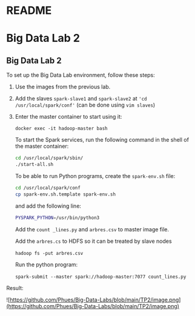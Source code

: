 # README

# Big Data Lab 2

## Big Data Lab 2

To set up the Big Data Lab environment, follow these steps:

1. Use the images from the previous lab.
2. Add the slaves `spark-slave1` and
`spark-slave2` at `'cd /usr/local/spark/conf'`
(can be done using `vim slaves`)
3. Enter the master container to start using it:
    
    ```
    docker exec -it hadoop-master bash
    
    ```
    
    To start the Spark services, run the following command in the shell
    of the master container:
    
    ```bash
    cd /usr/local/spark/sbin/
    ./start-all.sh
    ```
    
    To be able to run Python programs, create the `spark-env.sh` file:
    
    ```bash
    cd /usr/local/spark/conf
    cp spark-env.sh.template spark-env.sh
    
    ```
    
    and add the following line:
    
    ```bash
    PYSPARK_PYTHON=/usr/bin/python3
    
    ```
    
    Add the `count _lines.py` and `arbres.csv` to master image file.
    
    Add the `arbres.cs` to HDFS so it can be treated by slave nodes
    
    `hadoop fs -put arbres.csv`
    
    Run the python program:
    
    `spark-submit --master spark://hadoop-master:7077 count_lines.py`
    

Result:

![https://github.com/Phues/Big-Data-Labs/blob/main/TP2/image.png](https://github.com/Phues/Big-Data-Labs/blob/main/TP2/image.png)

